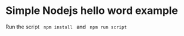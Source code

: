 # Simple Nodejs hello word example
Run the script 
<code> npm install </code>
and
<code> npm run script </code>
